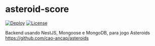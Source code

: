 # asteroid-score

[![Deploy](https://github.com/caiocampos/asteroid-score/actions/workflows/deploy.yml/badge.svg)](https://github.com/caiocampos/asteroid-score/actions/workflows/deploy.yml)
[![License](https://img.shields.io/github/license/caiocampos/asteroid-score.svg)](LICENSE)

Backend usando NestJS, Mongoose e MongoDB, para jogo Asteroids https://github.com/cao-ancap/asteroids
